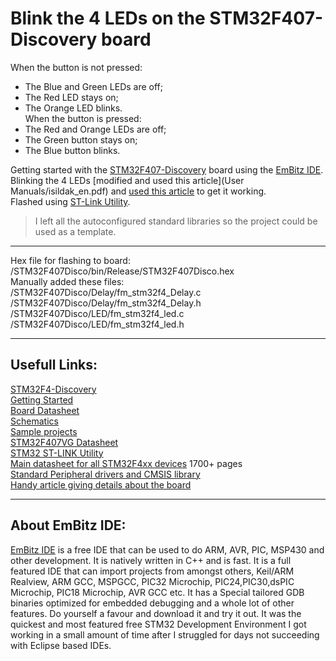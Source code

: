 # Blink the 4 LEDs on the STM32F407-Discovery board  

When the button is not pressed:  
- The Blue and Green LEDs are off;  
- The Red LED stays on;  
- The Orange LED blinks.  
When the button is pressed:  
- The Red and Orange LEDs are off;  
- The Green button stays on;  
- The Blue button blinks.  

Getting started with the [STM32F407-Discovery](https://stm32f4-discovery.net/stm32f4-links/) board using the [EmBitz IDE](https://www.embitz.org/).   Blinking the 4 LEDs [modified and used this article](User Manuals/isildak_en.pdf) and [used this article](http://www.firmcodes.com/stm32f407-discovery-gpio-tu) to get it working.   
Flashed using [ST-Link Utility](http://www.st.com/en/development-tools/stsw-link004.html). 

>I left all the autoconfigured standard libraries so the project could be used as a template.  

---  
Hex file for flashing to board:  
/STM32F407Disco/bin/Release/STM32F407Disco.hex  
Manually added these files:  
/STM32F407Disco/Delay/fm_stm32f4_Delay.c  
/STM32F407Disco/Delay/fm_stm32f4_Delay.h  
/STM32F407Disco/LED/fm_stm32f4_led.c  
/STM32F407Disco/LED/fm_stm32f4_led.h  


---

## Usefull Links:  
[STM32F4-Discovery](http://www.st.com/web/catalog/tools/FM116/SC959/SS1532/LN1848/PF252419?s_searchtype=partnumber)  
[Getting Started](http://www.st.com/st-web-ui/static/active/en/resource/technical/document/user_manual/DM00037368.pdf)  
[Board Datasheet](http://www.st.com/st-web-ui/static/active/en/resource/technical/document/user_manual/DM00039084.pdf)  
[Schematics](http://www.st.com/st-web-ui/static/active/en/resource/technical/layouts_and_diagrams/schematic_pack/stm32f4discovery_sch.zip)  
[Sample projects](http://www.st.com/web/en/catalog/tools/FM147/CL1794/SC961/SS1743/LN1734/PF257904?s_searchtype=keyword)  
[STM32F407VG Datasheet](http://www.st.com/st-web-ui/static/active/en/resource/technical/document/datasheet/DM00037051.pdf)  
[STM32 ST-LINK Utility](http://www.st.com/web/en/catalog/tools/PF258168)  
[Main datasheet for all STM32F4xx devices](http://www.st.com/st-web-ui/static/active/en/resource/technical/document/reference_manual/DM00031020.pdf) 1700+ pages  
[Standard Peripheral drivers and CMSIS library](http://www.st.com/web/en/catalog/tools/PF257901)  
[Handy article giving details about the board](https://www.badprog.com/electronics-stm32-using-the-push-button-to-switch-on-the-led6-on-the-stm32f3-discovery-board)  


---

## About EmBitz IDE:  
[EmBitz IDE](https://www.embitz.org/) is a free IDE that can be used to do ARM, AVR, PIC, MSP430 and other development. It is natively written in C++ and is fast. It is a full featured IDE that can import projects from amongst others, Keil/ARM Realview, ARM GCC, MSPGCC, PIC32 Microchip, PIC24,PIC30,dsPIC Microchip, PIC18 Microchip, AVR GCC etc. It has a Special tailored GDB binaries optimized for embedded debugging and a whole lot of other features. Do yourself a favour and download it and try it out. It was the quickest and most featured free STM32 Development Environment I got working in a small amount of time after I struggled for days not succeeding with Eclipse based IDEs.  
